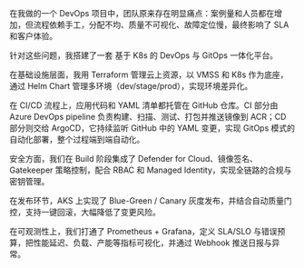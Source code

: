 在我做的一个 DevOps 项目中，团队原来存在明显痛点：案例量和人员都在增加，但流程依赖手工，分配不均、质量不可视化、故障定位慢，最终影响了 SLA 和客户体验。

针对这些问题，我搭建了一套 基于 K8s 的 DevOps 与 GitOps 一体化平台。

在基础设施层面，我用 Terraform 管理云上资源，以 VMSS 和 K8s 作为底座，通过 Helm Chart 管理多环境（dev/stage/prod），实现环境差异化。

在 CI/CD 流程上，应用代码和 YAML 清单都托管在 GitHub 仓库。CI 部分由 Azure DevOps pipeline 负责构建、扫描、测试、打包并推送镜像到 ACR；CD 部分则交给 ArgoCD，它持续监听 GitHub 中的 YAML 变更，实现 GitOps 模式的自动化部署，整个过程端到端自动化。

安全方面，我们在 Build 阶段集成了 Defender for Cloud、镜像签名、Gatekeeper 策略控制，配合 RBAC 和 Managed Identity，实现全链路的合规与密钥管理。

在发布环节，AKS 上实现了 Blue-Green / Canary 灰度发布，并结合自动质量门控，支持一键回滚，大幅降低了变更风险。

在可观测性上，我们打通了 Prometheus + Grafana，定义 SLA/SLO 与错误预算，把性能延迟、负载、产能等指标可视化，并通过 Webhook 推送日报与异常。